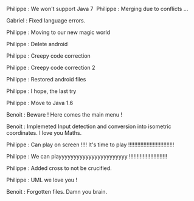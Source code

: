 ﻿Philippe : We won't support Java 7
﻿
Philippe : Merging due to conflicts ...

Gabriel : Fixed language errors.

Philippe : Moving to our new magic world

Philippe : Delete android

Philippe : Creepy code correction

Philippe : Creepy code correction 2

Philippe : Restored android files

Philippe : I hope, the last try

Philippe : Move to Java 1.6

Benoit : Beware ! Here comes the main menu !

Benoit : Implemeted Input detection and conversion into isometric coordinates. I love you Maths.

Philippe : Can play on screen !!!! It's time to play !!!!!!!!!!!!!!!!!!!!!!!!!!!!!!

Philippe : We can playyyyyyyyyyyyyyyyyyyyyyy !!!!!!!!!!!!!!!!!!!!!!!!!

Philippe : Added cross to not be crucified.

Philippe : UML we love you !

Benoit : Forgotten files. Damn you brain.
